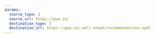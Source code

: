 ```yaml
---
params:
  source_type: 2
  source_url: https://pwa.io/
  destination_type: 3
  destination_url: https://pwa.io/.well-known/recommendations.opml
---
```

